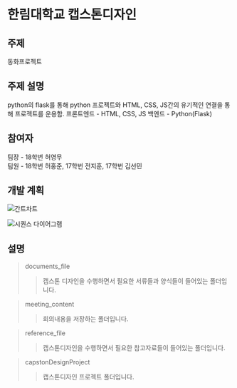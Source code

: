 # 한림대학교 캡스톤디자인 

## 주제
동화프로젝트

## 주제 설명
python의 flask를 통해 python 프로젝트와 HTML, CSS, JS간의 유기적인 연결을 통해 프로젝트를 운용함.
프론트엔드 - HTML, CSS, JS
백엔드 - Python(Flask)

## 참여자
팀장 - 18학번 허영무   
팀원 - 18학번 허홍준, 17학번 전지훈, 17학번 김선민

## 개발 계획
![간트차트](https://user-images.githubusercontent.com/86049096/226330733-2a65e2b6-9525-4022-a40a-d99c15274968.png)

![시퀀스 다이어그램](https://user-images.githubusercontent.com/86049096/229358889-3302b8a4-ff0b-4d76-ab0a-634210bfb91e.png)

## 설명
> documents_file
>> 캡스톤 디자인을 수행하면서 필요한 서류들과 양식들이 들어있는 폴더입니다.    

> meeting_content
>> 회의내용을 저장하는 폴더입니다.   

> reference_file
>> 캡스톤디자인을 수행하면서 필요한 참고자료들이 들어있는 폴더입니다.

>capstonDesignProject
>> 캡스톤디자인 프로젝트 폴더입니다.

